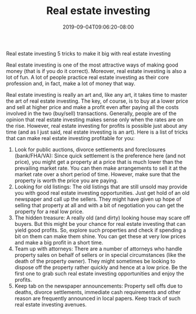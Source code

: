 ﻿---
title: "Real estate investing"
date: 2019-09-04T09:06:20-08:00
description: "real estate Tips for Web Success"
featured_image: "/images/real estate.jpg"
tags: ["real estate"]
---

Real estate investing
5 tricks to make it big with real estate investing

Real estate investing is one of the most attractive ways of making good money (that is if you do it correct). Moreover, real estate investing is also a lot of fun. A lot of people practice real estate investing as their core profession and, in fact, make a lot of money that way. 

Real estate investing is really an art and, like any art, it takes time to master the art of real estate investing. The key, of course, is to buy at a lower price and sell at higher price and make a profit even after paying all the costs involved in the two (buy/sell) transactions. Generally, people are of the opinion that real estate investing makes sense only when the rates are on the rise. However, real estate investing for profits is possible just about any time (and as I just said, real estate investing is an art). Here is a list of tricks that can make real estate investing profitable for you:

1)	Look for public auctions, divorce settlements and foreclosures (bank/FHA/VA): Since quick settlement is the preference here (and not price), you might get a property at a price that is much lower than the prevailing market rate. You can then make arrangements to sell it at the market rate over a short period of time. However, make sure that the property is worth the price you are paying.
2)	Looking for old listings: The old listings that are still unsold may provide you with good real estate investing opportunities. Just get hold of an old newspaper and call up the sellers. They might have given up hope of selling that property at all and with a bit of negotiation you can get the property for a real low price.
3)	The hidden treasure: A really old (and dirty) looking house may scare off buyers. But this might be your chance for real estate investing that can yield good profits. So, explore such properties and check if spending a bit on them can make them shine. You can get these at very low prices and make a big profit in a short time.
4)	Team up with attorneys: There are a number of attorneys who handle property sales on behalf of sellers or in special circumstances (like the death of the property owner). They might sometimes be looking to dispose off the property rather quickly and hence at a low price. Be the first one to grab such real estate investing opportunities and enjoy the profits.
5)	Keep tab on the newspaper announcements: Property sell offs due to deaths, divorce settlements, immediate cash requirements and other reason are frequently announced in local papers. Keep track of such real estate investing avenues.
 

